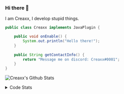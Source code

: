 ### Hi there 👋

I am Creaxx, I develop stupid things. 

```java
public class Creaxx implements JavaPlugin {

    public void onEnable() {
        System.out.println("Hello there!");
    }
    
    public String getContactInfo() {
        return "Message me on discord: Creaxx#0001";
    }
}
```

![Creaxx's Github Stats](https://github-readme-stats.vercel.app/api?username=CreaxxOG&show_icons=true&theme=dark&count_private=true)

<details>
  <summary>Code Stats</summary>

<!--START_SECTION:waka-->
![Code Time](http://img.shields.io/badge/Code%20Time-796%20hrs%2011%20mins-blue)

![Lines of code](https://img.shields.io/badge/From%20Hello%20World%20I%27ve%20Written-70%20Thousand%20lines%20of%20code-blue)

**🐱 My GitHub Data** 

> 🏆 302 Contributions in the Year 2022
 > 
> 📦 226.8 kB Used in GitHub's Storage 
 > 
> 🚫 Not Opted to Hire
 > 
> 📜 3 Public Repositories 
 > 
> 🔑 2 Private Repositories  
 > 
**I'm a Night 🦉** 

```text
🌞 Morning    6 commits      █░░░░░░░░░░░░░░░░░░░░░░░░   4.41% 
🌆 Daytime    46 commits     ████████░░░░░░░░░░░░░░░░░   33.82% 
🌃 Evening    70 commits     ████████████░░░░░░░░░░░░░   51.47% 
🌙 Night      14 commits     ██░░░░░░░░░░░░░░░░░░░░░░░   10.29%

```
📅 **I'm Most Productive on Wednesday** 

```text
Monday       21 commits     ███░░░░░░░░░░░░░░░░░░░░░░   15.44% 
Tuesday      32 commits     ██████░░░░░░░░░░░░░░░░░░░   23.53% 
Wednesday    45 commits     ████████░░░░░░░░░░░░░░░░░   33.09% 
Thursday     6 commits      █░░░░░░░░░░░░░░░░░░░░░░░░   4.41% 
Friday       9 commits      █░░░░░░░░░░░░░░░░░░░░░░░░   6.62% 
Saturday     17 commits     ███░░░░░░░░░░░░░░░░░░░░░░   12.5% 
Sunday       6 commits      █░░░░░░░░░░░░░░░░░░░░░░░░   4.41%

```


📊 **This Week I Spent My Time On** 

```text
💬 Programming Languages: 
Java                     45 hrs 22 mins      ██████████████████████░░░   89.56% 
Kotlin                   4 hrs 12 mins       ██░░░░░░░░░░░░░░░░░░░░░░░   8.32% 
XML                      47 mins             ░░░░░░░░░░░░░░░░░░░░░░░░░   1.58% 
YAML                     11 mins             ░░░░░░░░░░░░░░░░░░░░░░░░░   0.39% 
Markdown                 1 min               ░░░░░░░░░░░░░░░░░░░░░░░░░   0.04%

🔥 Editors: 
IntelliJ                 50 hrs 5 mins       █████████████████████████   100.0%

```

**I Mostly Code in Java** 

```text
Java                     4 repos             ██████████████░░░░░░░░░░░   57.14% 
EJS                      1 repo              ███░░░░░░░░░░░░░░░░░░░░░░   14.29% 
Kotlin                   1 repo              ███░░░░░░░░░░░░░░░░░░░░░░   14.29% 
Python                   1 repo              ███░░░░░░░░░░░░░░░░░░░░░░   14.29%

```



 Last Updated on 19/08/2022 06:32:56 UTC
<!--END_SECTION:waka-->
</details>
